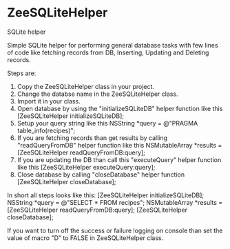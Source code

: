 ZeeSQLiteHelper
===============

SQLite helper

Simple SQLite helper for performing general database tasks with few lines of code like fetching records from DB, Inserting, Updating and Deleting records.

Steps are:
1) Copy the ZeeSQLiteHelper class in your project.</br>
2) Change the databse name in the ZeeSQLiteHelper class.</br>
3) Import it in your class.
4) Open database by using the "initializeSQLiteDB" helper function like this [ZeeSQLiteHelper initializeSQLiteDB];
5) Setup your query string like this NSString *query = @"PRAGMA table_info(recipes)";
6) If you are fetching records than get results by calling "readQueryFromDB" helper function like this NSMutableArray *results = [ZeeSQLiteHelper readQueryFromDB:query];
7) If you are updating the DB than call this "executeQuery" helper function like this [ZeeSQLiteHelper executeQuery:query];
8) Close database by calling "closeDatabase" helper function [ZeeSQLiteHelper closeDatabase];

  In short all steps looks like this:
    [ZeeSQLiteHelper initializeSQLiteDB];
    NSString *query = @"SELECT * FROM recipes";
    NSMutableArray *results = [ZeeSQLiteHelper readQueryFromDB:query];
    [ZeeSQLiteHelper closeDatabase];

If you want to turn off the success or failure logging on console than set the value of macro "D" to FALSE in ZeeSQLiteHelper class.
